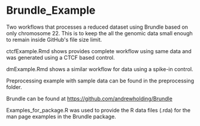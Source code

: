 # Brundle_Example

Two workflows that processes a reduced dataset using Brundle based on only
chromosome 22. This is to keep the all the genomic data small enough to remain 
inside GitHub's file size limit.

ctcfExample.Rmd shows provides complete workflow using same data and was 
generated using a CTCF based control.

dmExample.Rmd shows a similar workflow for data using a spike-in control.

Preprocessing example with sample data can be found in the preprocessing folder.

Brundle can be found at https://github.com/andrewholding/Brundle

Examples_for_package.R was used to provide the R data files (.rda) for the
man page examples in the Brundle package.

